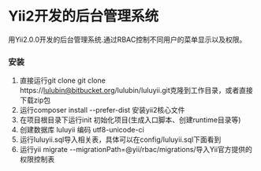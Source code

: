 # Yii2开发的后台管理系统 #
用Yii2.0.0开发的后台管理系统.通过RBAC控制不同用户的菜单显示以及权限。


### 安装 ###

1. 直接运行git clone git clone https://lulubin@bitbucket.org/lulubin/luluyii.git克隆到工作目录，或者直接下载zip包
2. 运行composer install --prefer-dist 安装yii2核心文件
3. 在项目根目录下运行init 初始化项目(生成入口脚本、创建runtime目录等)
4. 创建数据库 luluyii 编码 utf8-unicode-ci
5. 运行luluyii.sql导入相关表，具体可以在config/luluyii.sql下面看到
6. 运行yii migrate --migrationPath=@yii/rbac/migrations/导入Yii官方提供的权限控制表